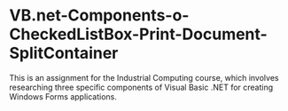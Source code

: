 # VB.net-Components-o-CheckedListBox-Print-Document-SplitContainer
This is an assignment for the Industrial Computing course, which involves researching three specific components of Visual Basic .NET for creating Windows Forms applications.
